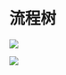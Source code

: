# 流程树

![](../../../../../Changes729_image/raw/main/ln/%E6%B5%81%E7%A8%8B%E6%A0%91/sketch-16303306802453.jpg)

![](../../../../../Changes729_image/raw/main/ln/%E6%B5%81%E7%A8%8B%E6%A0%91/Free%20Tree%20Diagram%20Maker%20-%20Make%20a%20Tree%20Diagram.png)

